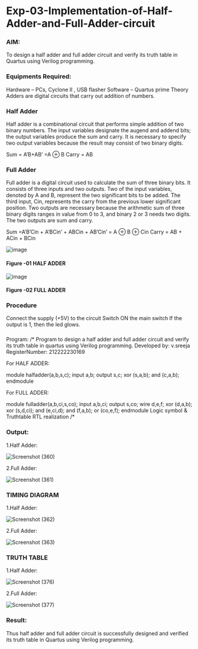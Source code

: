 # Exp-03-Implementation-of-Half-Adder-and-Full-Adder-circuit

### AIM:
To design a half adder and full adder circuit and verify its truth table in Quartus using Verilog programming.

### Equipments Required:
Hardware – PCs, Cyclone II , USB flasher
Software – Quartus prime
Theory
Adders are digital circuits that carry out addition of numbers.

### Half Adder
Half adder is a combinational circuit that performs simple addition of two binary numbers. The input variables designate the augend and addend bits; the output variables produce the sum and carry. It is necessary to specify two output variables because the result may consist of two binary digits.

Sum = A’B+AB’ =A ⊕ B Carry = AB

### Full Adder
Full adder is a digital circuit used to calculate the sum of three binary bits. It consists of three inputs and two outputs. Two of the input variables, denoted by A and B, represent the two significant bits to be added. The third input, Cin, represents the carry from the previous lower significant position. Two outputs are necessary because the arithmetic sum of three binary digits ranges in value from 0 to 3, and binary 2 or 3 needs two digits. The two outputs are sum and carry.

Sum =A’B’Cin + A’BCin’ + ABCin + AB’Cin’ = A ⊕ B ⊕ Cin Carry = AB + ACin + BCin

 ![image](https://user-images.githubusercontent.com/36288975/163552156-a13e5a56-c638-4110-97d9-8896907c8d25.png)

#### Figure -01 HALF ADDER 


![image](https://user-images.githubusercontent.com/36288975/163552057-b3547877-6d07-45b4-b7e0-bcfebfad9e1d.png)

#### Figure -02 FULL ADDER 

### Procedure

Connect the supply (+5V) to the circuit
Switch ON the main switch
If the output is 1, then the led glows.
### 
Program:
/*
Program to design a half adder and full adder circuit and verify its truth table in quartus using Verilog programming.
Developed by: v.sreeja
RegisterNumber:  212222230169

For HALF ADDER:

module halfadder(a,b,s,c);
input a,b;
output s,c;
xor (s,a,b);
and (c,a,b);
endmodule

For FULL ADDER:

module fulladder(a,b,ci,s,co);
input a,b,ci;
output s,co;
wire d,e,f;
xor (d,a,b);
xor (s,d,ci);
and (e,ci,d);
and (f,a,b);
or (co,e,f);
endmodule
Logic symbol & Truthtable
RTL realization
/*

### Output:
1.Half Adder:

![Screenshot (360)](https://github.com/VelasiriSreeja/Exp-02-Implementation-of-Half-Adder-and-Full-Adder-circuit/assets/118344328/5a55ae44-0e34-49a5-b166-648865fed89f)

2.Full Adder:

![Screenshot (361)](https://github.com/VelasiriSreeja/Exp-02-Implementation-of-Half-Adder-and-Full-Adder-circuit/assets/118344328/1570f9fe-afbb-4f15-9046-01dd9efa13e1)


### TIMING DIAGRAM
1.Half Adder:

![Screenshot (362)](https://github.com/VelasiriSreeja/Exp-02-Implementation-of-Half-Adder-and-Full-Adder-circuit/assets/118344328/a0c4d9c3-e064-4cd4-96e6-1281b623c438)

2.Full Adder:
 
![Screenshot (363)](https://github.com/VelasiriSreeja/Exp-02-Implementation-of-Half-Adder-and-Full-Adder-circuit/assets/118344328/5b6224c0-17c1-4b18-a5ea-31ab4d1c26df)


### TRUTH TABLE 

1.Half Adder:

![Screenshot (376)](https://github.com/VelasiriSreeja/Exp-02-Implementation-of-Half-Adder-and-Full-Adder-circuit/assets/118344328/f30e73b5-a304-4f42-ab89-84606caf647a)


2.Full Adder:

![Screenshot (377)](https://github.com/VelasiriSreeja/Exp-02-Implementation-of-Half-Adder-and-Full-Adder-circuit/assets/118344328/e04aaade-14b2-4406-9c3b-d2616d1c5c4f)


### Result:
Thus half adder and full adder circuit is successfully designed and verified its truth table in
Quartus using Verilog programming.

